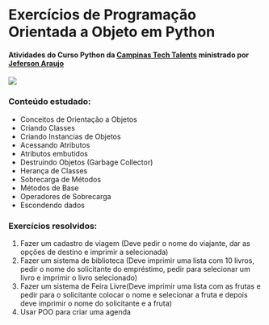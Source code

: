 # Exercícios de Programação Orientada a Objeto em Python

#### Atividades do Curso Python da [Campinas Tech Talents](http://campinas.tech/campinas-tech-talents/ "Campinas Tech Talents") ministrado por [Jeferson Araujo](https://github.com/jeffaraujo/ "Jeferson Araujo")

![](https://i.imgur.com/xVFC0hy.png)

### Conteúdo estudado:
 - Conceitos de Orientação a Objetos
 - Criando Classes
 - Criando Instancias de Objetos
 - Acessando Atributos
 - Atributos embutidos
 - Destruindo Objetos (Garbage Collector)
 - Herança de Classes
 - Sobrecarga de Métodos
 - Métodos de Base
 - Operadores de Sobrecarga
 - Escondendo dados
 
### Exercícios resolvidos:
 1. Fazer um cadastro de viagem (Deve pedir o nome do viajante, dar as opções de destino e imprimir a selecionada)
 2. Fazer um sistema de biblioteca (Deve imprimir uma lista com 10 livros, pedir o nome do solicitante do empréstimo, pedir para selecionar um livro e imprimir o livro selecionado)
 3. Fazer um sistema de Feira Livre(Deve imprimir uma lista com as frutas e pedir para o solicitante colocar o nome e selecionar a fruta e depois deve imprimir o nome do solicitante e a fruta)
 4. Usar POO para criar uma agenda
